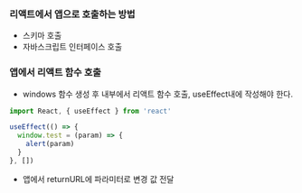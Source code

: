 ### 리액트에서 앱으로 호출하는 방법
- 스키마 호출
- 자바스크립트 인터페이스 호출

### 앱에서 리액트 함수 호출
- windows 함수 생성 후 내부에서 리액트 함수 호출, useEffect내에 작성해야 한다.
```javascript
import React, { useEffect } from 'react'

useEffect(() => {
  window.test = (param) => {
    alert(param)
  }
}, [])
```
- 앱에서 returnURL에 파라미터로 변경 값 전달
